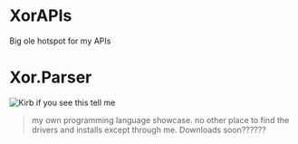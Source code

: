 # XorAPIs

Big ole hotspot for my APIs

# Xor.Parser

![Kirb if you see this tell me](https://pls-nerf-brigitte.tk/files/asljwi.png)

> my own programming language showcase. 
> no other place to find the drivers and installs except through me.
> Downloads soon??????